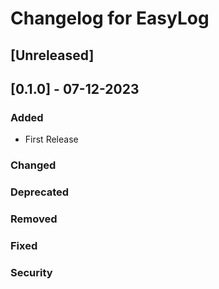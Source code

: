 # Changelog for EasyLog

## [Unreleased]

## [0.1.0] - 07-12-2023

### Added

- First Release

### Changed


### Deprecated


### Removed


### Fixed


### Security


